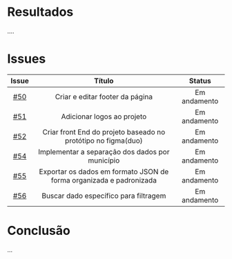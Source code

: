 # Resultados

....

# Issues

|                          Issue                           |              Título               |                    Status                     |
| :------------------------------------------------------: | :-------------------------------: | :-------------------------------------------------: |
| [#50](https://github.com/unb-mds/2023-2-Squad05/issues/50) |Criar e editar footer da página|Em andamento|
| [#51](https://github.com/unb-mds/2023-2-Squad05/issues/51) | Adicionar logos ao projeto| Em andamento |
| [#52](https://github.com/unb-mds/2023-2-Squad05/issues/52) | Criar front End do projeto baseado no protótipo no figma(duo) |Em andamento |
| [#54](https://github.com/unb-mds/2023-2-Squad05/issues/54) | Implementar a separação dos dados por município  | Em andamento|
| [#55](https://github.com/unb-mds/2023-2-Squad05/issues/55) | Exportar os dados em formato JSON de forma organizada e padronizada   | Em andamento|
| [#56](https://github.com/unb-mds/2023-2-Squad05/issues/56) | Buscar dado específico para filtragem | Em andamento |


# Conclusão

...